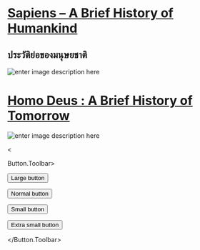 [Sapiens – A Brief History of Humankind](https://yosarawut.github.io/knowledge-base/e-book/homo-sapiens/index.html)
===
ประวัติย่อของมนุษยชาติ
---

![enter image description here](https://images-na.ssl-images-amazon.com/images/I/41+lolL22gL._SX314_BO1,204,203,200_.jpg)

[Homo Deus : A Brief History of Tomorrow](https://yosarawut.github.io/knowledge-base/e-book/homo-deus/index.html)
====
![enter image description here](https://www.panasm.com/wp-content/uploads/2018/10/Homo-Deus-2016-Yuval-Noah-Harari.jpg)

<

Button.Toolbar>

<Button  size="lg">Large button</Button>

<Button  size="md">Normal button</Button>

<Button  size="sm">Small button</Button>

<Button  size="xs">Extra small button</Button>

</Button.Toolbar>
<!--stackedit_data:
eyJoaXN0b3J5IjpbLTE0NjI5OTU3NjQsMzg4MTg1MzRdfQ==
-->